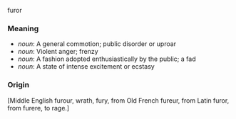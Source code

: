 furor
### Meaning
+ _noun_: A general commotion; public disorder or uproar
+ _noun_: Violent anger; frenzy
+ _noun_: A fashion adopted enthusiastically by the public; a fad
+ _noun_: A state of intense excitement or ecstasy

### Origin

[Middle English furour, wrath, fury, from Old French fureur, from Latin furor, from furere, to rage.]
